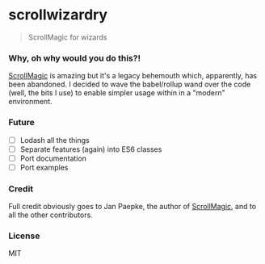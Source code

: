 # scrollwizardry

> ScrollMagic for wizards

### Why, oh why would you do this?!

[ScrollMagic](https://github.com/janpaepke/ScrollMagic) is amazing but it's a legacy behemouth which, apparently, has been abandoned. I decided to wave the babel/rollup wand over the code (well, the bits I use) to enable simpler usage within in a "modern" environment.

### Future

- [ ] Lodash all the things
- [ ] Separate features (again) into ES6 classes
- [ ] Port documentation
- [ ] Port examples

### Credit

Full credit obviously goes to Jan Paepke, the author of [ScrollMagic](https://github.com/janpaepke/ScrollMagic), and to all the other contributors.

### License

MIT
